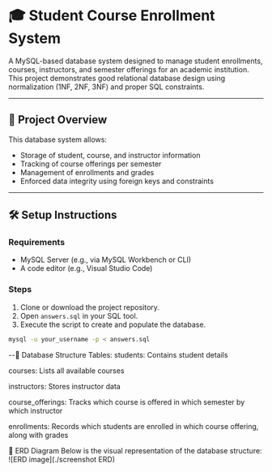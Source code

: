 # 🎓 Student Course Enrollment System

A MySQL-based database system designed to manage student enrollments, courses, instructors, and semester offerings for an academic institution. This project demonstrates good relational database design using normalization (1NF, 2NF, 3NF) and proper SQL constraints.

---

## 📘 Project Overview

This database system allows:

- Storage of student, course, and instructor information
- Tracking of course offerings per semester
- Management of enrollments and grades
- Enforced data integrity using foreign keys and constraints

---

## 🛠️ Setup Instructions

### Requirements

- MySQL Server (e.g., via MySQL Workbench or CLI)
- A code editor (e.g., Visual Studio Code)

### Steps

1. Clone or download the project repository.
2. Open `answers.sql` in your SQL tool.
3. Execute the script to create and populate the database.

```bash
mysql -u your_username -p < answers.sql

```
--🧱 Database Structure
Tables:
students: Contains student details

courses: Lists all available courses

instructors: Stores instructor data

course_offerings: Tracks which course is offered in which semester by which instructor

enrollments: Records which students are enrolled in which course offering, along with grades

🔗 ERD Diagram
Below is the visual representation of the database structure:
![ERD image](./screenshot ERD)


